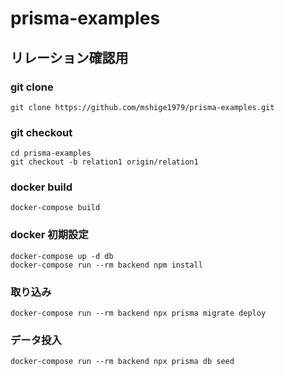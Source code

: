 # prisma-examples

## リレーション確認用

### git clone

```
git clone https://github.com/mshige1979/prisma-examples.git
```

### git checkout

```
cd prisma-examples
git checkout -b relation1 origin/relation1
```

### docker build

```
docker-compose build
```

### docker 初期設定

```
docker-compose up -d db
docker-compose run --rm backend npm install

```

### 取り込み

```
docker-compose run --rm backend npx prisma migrate deploy
```

### データ投入

```
docker-compose run --rm backend npx prisma db seed
```
